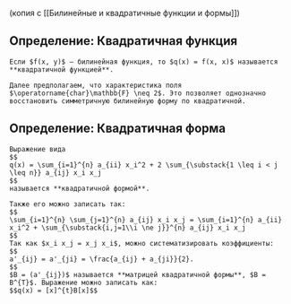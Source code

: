 (копия с [[Билинейные и квадратичные функции и формы]])
## Определение: Квадратичная функция
```spoiler-markdown
Если $f(x, y)$ — билинейная функция, то $q(x) = f(x, x)$ называется **квадратичной функцией**.

Далее предполагаем, что характеристика поля $\operatorname{char}\mathbb{F} \neq 2$. Это позволяет однозначно восстановить симметричную билинейную форму по квадратичной.
```

## Определение: Квадратичная форма
```spoiler-markdown
Выражение вида
$$
q(x) = \sum_{i=1}^{n} a_{ii} x_i^2 + 2 \sum_{\substack{1 \leq i < j \leq n}} a_{ij} x_i x_j
$$
называется **квадратичной формой**.

Также его можно записать так:
$$
\sum_{i=1}^{n} \sum_{j=1}^{n} a_{ij} x_i x_j = \sum_{i=1}^{n} a_{ii} x_i^2 + \sum_{\substack{i,j=1\\i \ne j}}^{n} a_{ij} x_i x_j
$$
Так как $x_i x_j = x_j x_i$, можно систематизировать коэффициенты:
$$
a'_{ij} = a'_{ji} = \frac{a_{ij} + a_{ji}}{2}.
$$
$B = (a'_{ij})$ называется **матрицей квадратичной формы**, $B = B^{T}$. Выражение можно записать как:
$$q(x) = [x]^{t}B[x]$$
```
